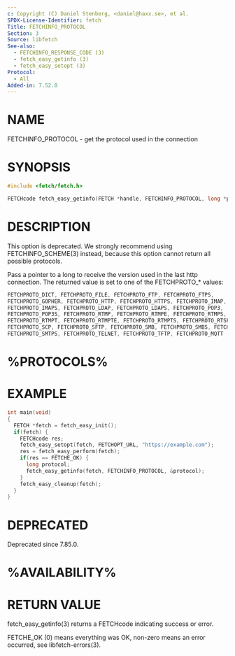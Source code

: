 ```yaml
---
c: Copyright (C) Daniel Stenberg, <daniel@haxx.se>, et al.
SPDX-License-Identifier: fetch
Title: FETCHINFO_PROTOCOL
Section: 3
Source: libfetch
See-also:
  - FETCHINFO_RESPONSE_CODE (3)
  - fetch_easy_getinfo (3)
  - fetch_easy_setopt (3)
Protocol:
  - All
Added-in: 7.52.0
---
```


# NAME

FETCHINFO_PROTOCOL - get the protocol used in the connection

# SYNOPSIS

~~~c
#include <fetch/fetch.h>

FETCHcode fetch_easy_getinfo(FETCH *handle, FETCHINFO_PROTOCOL, long *p);
~~~

# DESCRIPTION

This option is deprecated. We strongly recommend using
FETCHINFO_SCHEME(3) instead, because this option cannot return all
possible protocols.

Pass a pointer to a long to receive the version used in the last http
connection. The returned value is set to one of the FETCHPROTO_* values:

~~~c
FETCHPROTO_DICT, FETCHPROTO_FILE, FETCHPROTO_FTP, FETCHPROTO_FTPS,
FETCHPROTO_GOPHER, FETCHPROTO_HTTP, FETCHPROTO_HTTPS, FETCHPROTO_IMAP,
FETCHPROTO_IMAPS, FETCHPROTO_LDAP, FETCHPROTO_LDAPS, FETCHPROTO_POP3,
FETCHPROTO_POP3S, FETCHPROTO_RTMP, FETCHPROTO_RTMPE, FETCHPROTO_RTMPS,
FETCHPROTO_RTMPT, FETCHPROTO_RTMPTE, FETCHPROTO_RTMPTS, FETCHPROTO_RTSP,
FETCHPROTO_SCP, FETCHPROTO_SFTP, FETCHPROTO_SMB, FETCHPROTO_SMBS, FETCHPROTO_SMTP,
FETCHPROTO_SMTPS, FETCHPROTO_TELNET, FETCHPROTO_TFTP, FETCHPROTO_MQTT
~~~

# %PROTOCOLS%

# EXAMPLE

~~~c
int main(void)
{
  FETCH *fetch = fetch_easy_init();
  if(fetch) {
    FETCHcode res;
    fetch_easy_setopt(fetch, FETCHOPT_URL, "https://example.com");
    res = fetch_easy_perform(fetch);
    if(res == FETCHE_OK) {
      long protocol;
      fetch_easy_getinfo(fetch, FETCHINFO_PROTOCOL, &protocol);
    }
    fetch_easy_cleanup(fetch);
  }
}
~~~

# DEPRECATED

Deprecated since 7.85.0.

# %AVAILABILITY%

# RETURN VALUE

fetch_easy_getinfo(3) returns a FETCHcode indicating success or error.

FETCHE_OK (0) means everything was OK, non-zero means an error occurred, see
libfetch-errors(3).
